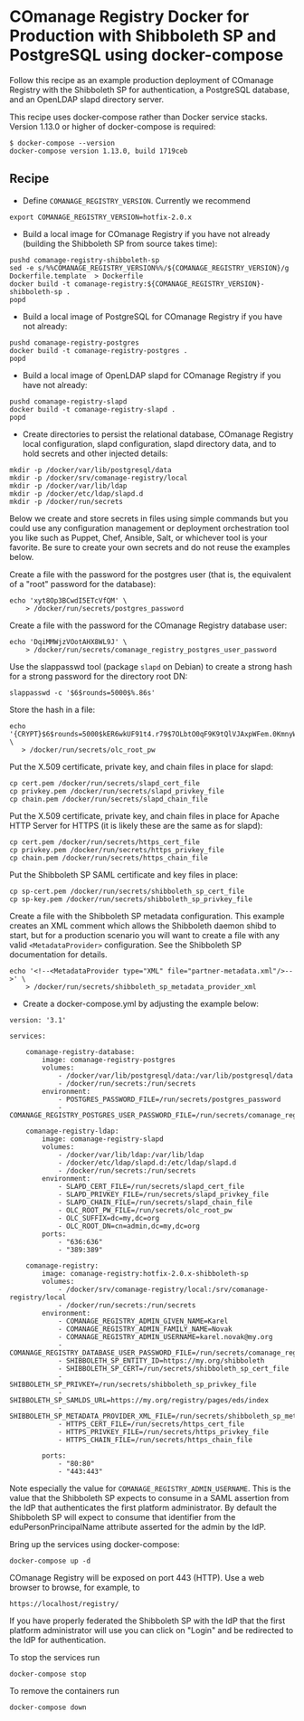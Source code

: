 <!--
COmanage Registry Docker documentation

Portions licensed to the University Corporation for Advanced Internet
Development, Inc. ("UCAID") under one or more contributor license agreements.
See the NOTICE file distributed with this work for additional information
regarding copyright ownership.

UCAID licenses this file to you under the Apache License, Version 2.0
(the "License"); you may not use this file except in compliance with the
License. You may obtain a copy of the License at:

http://www.apache.org/licenses/LICENSE-2.0

Unless required by applicable law or agreed to in writing, software
distributed under the License is distributed on an "AS IS" BASIS,
WITHOUT WARRANTIES OR CONDITIONS OF ANY KIND, either express or implied.
See the License for the specific language governing permissions and
limitations under the License.
-->

# COmanage Registry Docker for Production with Shibboleth SP and PostgreSQL using docker-compose

Follow this recipe as an example production deployment of COmanage Registry
with the Shibboleth SP for authentication, a PostgreSQL database, and
an OpenLDAP slapd directory server. 

This recipe uses docker-compose rather than Docker service stacks. Version
1.13.0 or higher of docker-compose is required:

```
$ docker-compose --version
docker-compose version 1.13.0, build 1719ceb
```

## Recipe

* Define `COMANAGE_REGISTRY_VERSION`. Currently we recommend

```
export COMANAGE_REGISTRY_VERSION=hotfix-2.0.x
```

* Build a local image for COmanage Registry if you have not already (building the
  Shibboleth SP from source takes time):

```
pushd comanage-registry-shibboleth-sp
sed -e s/%%COMANAGE_REGISTRY_VERSION%%/${COMANAGE_REGISTRY_VERSION}/g Dockerfile.template  > Dockerfile
docker build -t comanage-registry:${COMANAGE_REGISTRY_VERSION}-shibboleth-sp .
popd
```

* Build a local image of PostgreSQL for COmanage Registry if you have not already:

```
pushd comanage-registry-postgres
docker build -t comanage-registry-postgres .
popd
```

* Build a local image of OpenLDAP slapd for COmanage Registry if you have not already:

```
pushd comanage-registry-slapd
docker build -t comanage-registry-slapd .
popd
```

* Create directories to persist the relational database, COmanage Registry
local configuration, slapd configuration, slapd directory data, and to
hold secrets and other injected details:
```
mkdir -p /docker/var/lib/postgresql/data
mkdir -p /docker/srv/comanage-registry/local
mkdir -p /docker/var/lib/ldap
mkdir -p /docker/etc/ldap/slapd.d
mkdir -p /docker/run/secrets
```

Below we create and store secrets in files using simple commands but you 
could use any configuration management or deployment orchestration tool
you like such as Puppet, Chef, Ansible, Salt, or whichever tool is your
favorite. Be sure to create your own secrets and do not reuse the examples
below.

Create a file with the password for the postgres user (that is, the 
equivalent of a "root" password for the database):

```
echo 'xyt8Op3BCwdI5ETcVfQM' \
    > /docker/run/secrets/postgres_password
```

Create a file with the password for the COmanage Registry database user:

```
echo 'DqiMMWjzVOotAHX8WL9J' \
    > /docker/run/secrets/comanage_registry_postgres_user_password
```

Use the slappasswd tool (package `slapd` on Debian) to create a strong hash for a strong
password for the directory root DN:

```
slappasswd -c '$6$rounds=5000$%.86s'
```

Store the hash in a file:

```
echo '{CRYPT}$6$rounds=5000$kER6wkUF91t4.r79$7OLbtO0qF9K9tQlVJAxpWFem.0KmnyWn1/1K0sVSEQELRuj87sc7GtJT7HpWBr8JfZHlbsG9ifrqN6EmJchQ8/' \
   > /docker/run/secrets/olc_root_pw
```

Put the X.509 certificate, private key, and chain files in place for slapd:

```
cp cert.pem /docker/run/secrets/slapd_cert_file
cp privkey.pem /docker/run/secrets/slapd_privkey_file
cp chain.pem /docker/run/secrets/slapd_chain_file
```

Put the X.509 certificate, private key, and chain files in place
for Apache HTTP Server for HTTPS (it is likely these are the same as
for slapd):

```
cp cert.pem /docker/run/secrets/https_cert_file
cp privkey.pem /docker/run/secrets/https_privkey_file
cp chain.pem /docker/run/secrets/https_chain_file
```

Put the Shibboleth SP SAML certificate and key files in place:

```
cp sp-cert.pem /docker/run/secrets/shibboleth_sp_cert_file
cp sp-key.pem /docker/run/secrets/shibboleth_sp_privkey_file
```

Create a file with the Shibboleth SP metadata configuration. This example
creates an XML comment which allows the Shibboleth daemon shibd to start,
but for a production scenario you will want to create a file with any
valid `<MetadataProvider>` configuration. See the Shibboleth SP documentation
for details.

```
echo '<!--<MetadataProvider type="XML" file="partner-metadata.xml"/>-->' \
    > /docker/run/secrets/shibboleth_sp_metadata_provider_xml
```

* Create a docker-compose.yml by adjusting the example below:

```
version: '3.1'

services:

    comanage-registry-database:
        image: comanage-registry-postgres
        volumes:
            - /docker/var/lib/postgresql/data:/var/lib/postgresql/data
            - /docker/run/secrets:/run/secrets
        environment:
            - POSTGRES_PASSWORD_FILE=/run/secrets/postgres_password
            - COMANAGE_REGISTRY_POSTGRES_USER_PASSWORD_FILE=/run/secrets/comanage_registry_postgres_user_password

    comanage-registry-ldap:
        image: comanage-registry-slapd
        volumes:
            - /docker/var/lib/ldap:/var/lib/ldap
            - /docker/etc/ldap/slapd.d:/etc/ldap/slapd.d
            - /docker/run/secrets:/run/secrets
        environment:
            - SLAPD_CERT_FILE=/run/secrets/slapd_cert_file
            - SLAPD_PRIVKEY_FILE=/run/secrets/slapd_privkey_file
            - SLAPD_CHAIN_FILE=/run/secrets/slapd_chain_file
            - OLC_ROOT_PW_FILE=/run/secrets/olc_root_pw
            - OLC_SUFFIX=dc=my,dc=org
            - OLC_ROOT_DN=cn=admin,dc=my,dc=org
        ports:
            - "636:636"
            - "389:389"

    comanage-registry:
        image: comanage-registry:hotfix-2.0.x-shibboleth-sp
        volumes:
            - /docker/srv/comanage-registry/local:/srv/comanage-registry/local
            - /docker/run/secrets:/run/secrets
        environment:
            - COMANAGE_REGISTRY_ADMIN_GIVEN_NAME=Karel
            - COMANAGE_REGISTRY_ADMIN_FAMILY_NAME=Novak
            - COMANAGE_REGISTRY_ADMIN_USERNAME=karel.novak@my.org
            - COMANAGE_REGISTRY_DATABASE_USER_PASSWORD_FILE=/run/secrets/comanage_registry_postgres_user_password
            - SHIBBOLETH_SP_ENTITY_ID=https://my.org/shibboleth
            - SHIBBOLETH_SP_CERT=/run/secrets/shibboleth_sp_cert_file
            - SHIBBOLETH_SP_PRIVKEY=/run/secrets/shibboleth_sp_privkey_file
            - SHIBBOLETH_SP_SAMLDS_URL=https://my.org/registry/pages/eds/index
            - SHIBBOLETH_SP_METADATA_PROVIDER_XML_FILE=/run/secrets/shibboleth_sp_metadata_provider_xml
            - HTTPS_CERT_FILE=/run/secrets/https_cert_file
            - HTTPS_PRIVKEY_FILE=/run/secrets/https_privkey_file
            - HTTPS_CHAIN_FILE=/run/secrets/https_chain_file

        ports:
            - "80:80"
            - "443:443"
```

Note especially the value for `COMANAGE_REGISTRY_ADMIN_USERNAME`.
This is the value that the Shibboleth SP expects to consume in a SAML
assertion from the IdP that authenticates the first platform administrator.
By default the Shibboleth SP will expect to consume that identifier
from the eduPersonPrincipalName attribute asserted for the admin by the IdP.

Bring up the services using docker-compose:

```
docker-compose up -d
```

COmanage Registry will be exposed on port 443 (HTTP). Use a web browser
to browse, for example, to

```
https://localhost/registry/
```

If you have properly federated the Shibboleth SP with the IdP that the
first platform administrator will use you can click on "Login" and be
redirected to the IdP for authentication.

To stop the services run

```
docker-compose stop
```

To remove the containers run

```
docker-compose down
```

